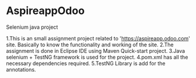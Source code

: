 # AspireappOdoo
Selenium java project

1.This is an small assignment project related to 'https://aspireapp.odoo.com' site.
Basically to know the functionality and working of the site.
2.The assignment is done in Eclipse IDE using Maven Quick-start project.
3.Java selenium + TestNG framework is used for the project.
4.pom.xml has all the necessary dependencies required.
5.TestNG Library is add for the annotations.
